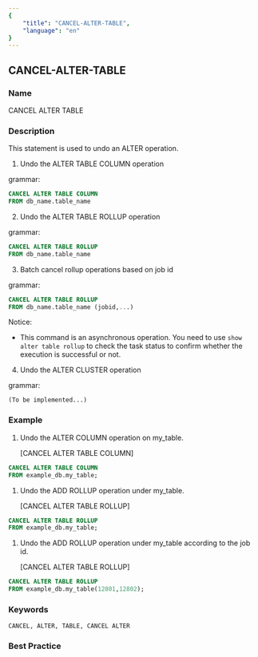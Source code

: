 ```yaml
---
{
    "title": "CANCEL-ALTER-TABLE",
    "language": "en"
}
---
```


<!--
Licensed to the Apache Software Foundation (ASF) under one
or more contributor license agreements.  See the NOTICE file
distributed with this work for additional information
regarding copyright ownership.  The ASF licenses this file
to you under the Apache License, Version 2.0 (the
"License"); you may not use this file except in compliance
with the License.  You may obtain a copy of the License at

  http://www.apache.org/licenses/LICENSE-2.0

Unless required by applicable law or agreed to in writing,
software distributed under the License is distributed on an
"AS IS" BASIS, WITHOUT WARRANTIES OR CONDITIONS OF ANY
KIND, either express or implied.  See the License for the
specific language governing permissions and limitations
under the License.
-->

## CANCEL-ALTER-TABLE

### Name

CANCEL ALTER TABLE

### Description

This statement is used to undo an ALTER operation.

1. Undo the ALTER TABLE COLUMN operation

grammar:

```sql
CANCEL ALTER TABLE COLUMN
FROM db_name.table_name
```

2. Undo the ALTER TABLE ROLLUP operation

grammar:

```sql
CANCEL ALTER TABLE ROLLUP
FROM db_name.table_name
```

3. Batch cancel rollup operations based on job id

grammar:

```sql
CANCEL ALTER TABLE ROLLUP
FROM db_name.table_name (jobid,...)
```

Notice:

- This command is an asynchronous operation. You need to use `show alter table rollup` to check the task status to confirm whether the execution is successful or not.

4. Undo the ALTER CLUSTER operation

grammar:

```
(To be implemented...)
```

### Example

1. Undo the ALTER COLUMN operation on my_table.

   [CANCEL ALTER TABLE COLUMN]

```sql
CANCEL ALTER TABLE COLUMN
FROM example_db.my_table;
```

1. Undo the ADD ROLLUP operation under my_table.

   [CANCEL ALTER TABLE ROLLUP]

```sql
CANCEL ALTER TABLE ROLLUP
FROM example_db.my_table;
```

1. Undo the ADD ROLLUP operation under my_table according to the job id.

   [CANCEL ALTER TABLE ROLLUP]

```sql
CANCEL ALTER TABLE ROLLUP
FROM example_db.my_table(12801,12802);
```

### Keywords

    CANCEL, ALTER, TABLE, CANCEL ALTER

### Best Practice

